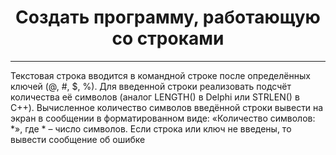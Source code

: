 <h1 align="center">Создать программу, работающую со строками</h1>
<hr>
Текстовая строка вводится в командной строке после определённых ключей (@, #, $, %). Для введенной строки реализовать подсчёт количества её символов (аналог LENGTH() в Delphi или STRLEN() в С++). 
Вычисленное количество символов введённой строки вывести на экран в сообщении в форматированном виде: «Количество символов: *», где * – число символов. Если строка или ключ не введены, то вывести сообщение об ошибке
